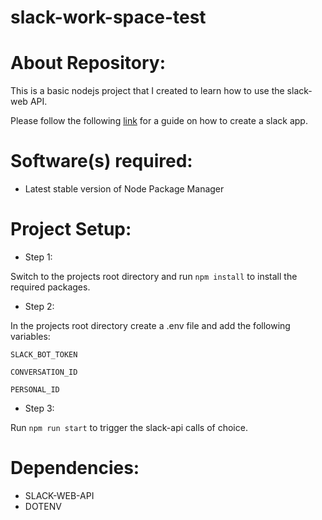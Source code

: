 # slack-work-space-test

# About Repository:
This is a basic nodejs project that I created to learn how to use the slack-web API.

Please follow the following [link](https://api.slack.com/apps?new_app=1) for a guide on how to create a slack app.

# Software(s) required:
* Latest stable version of Node Package Manager

# Project Setup:

* Step 1:

Switch to the projects root directory and run `npm install` to install the required packages.

* Step 2:

In the projects root directory create a .env file and add the following variables:

`SLACK_BOT_TOKEN`

`CONVERSATION_ID`

`PERSONAL_ID`

* Step 3:

Run `npm run start` to trigger the slack-api calls of choice.

# Dependencies:
* SLACK-WEB-API
* DOTENV
